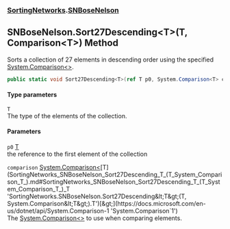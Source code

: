 ### [SortingNetworks](SortingNetworks.md 'SortingNetworks').[SNBoseNelson](SortingNetworks_SNBoseNelson.md 'SortingNetworks.SNBoseNelson')
## SNBoseNelson.Sort27Descending&lt;T&gt;(T, Comparison&lt;T&gt;) Method
Sorts a collection of 27 elements in descending order using the specified [System.Comparison&lt;&gt;](https://docs.microsoft.com/en-us/dotnet/api/System.Comparison-1 'System.Comparison`1').  
```csharp
public static void Sort27Descending<T>(ref T p0, System.Comparison<T> comparison);
```
#### Type parameters
<a name='SortingNetworks_SNBoseNelson_Sort27Descending_T_(T_System_Comparison_T_)_T'></a>
`T`  
The type of the elements of the collection.
  
#### Parameters
<a name='SortingNetworks_SNBoseNelson_Sort27Descending_T_(T_System_Comparison_T_)_p0'></a>
`p0` [T](SortingNetworks_SNBoseNelson_Sort27Descending_T_(T_System_Comparison_T_).md#SortingNetworks_SNBoseNelson_Sort27Descending_T_(T_System_Comparison_T_)_T 'SortingNetworks.SNBoseNelson.Sort27Descending&lt;T&gt;(T, System.Comparison&lt;T&gt;).T')  
the reference to the first element of the collection
  
<a name='SortingNetworks_SNBoseNelson_Sort27Descending_T_(T_System_Comparison_T_)_comparison'></a>
`comparison` [System.Comparison&lt;](https://docs.microsoft.com/en-us/dotnet/api/System.Comparison-1 'System.Comparison`1')[T](SortingNetworks_SNBoseNelson_Sort27Descending_T_(T_System_Comparison_T_).md#SortingNetworks_SNBoseNelson_Sort27Descending_T_(T_System_Comparison_T_)_T 'SortingNetworks.SNBoseNelson.Sort27Descending&lt;T&gt;(T, System.Comparison&lt;T&gt;).T')[&gt;](https://docs.microsoft.com/en-us/dotnet/api/System.Comparison-1 'System.Comparison`1')  
The [System.Comparison&lt;&gt;](https://docs.microsoft.com/en-us/dotnet/api/System.Comparison-1 'System.Comparison`1') to use when comparing elements.
  
